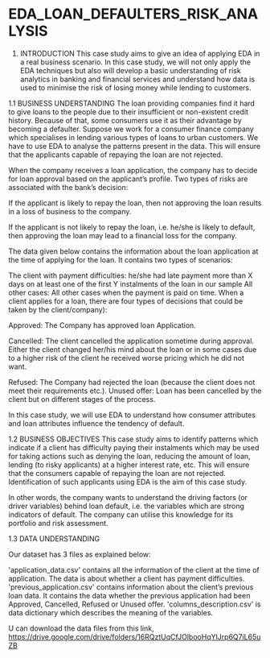 # EDA_LOAN_DEFAULTERS_RISK_ANALYSIS

1. INTRODUCTION
This case study aims to give an idea of applying EDA in a real business scenario. In this case study, we will not only apply the EDA techniques but also will develop a basic understanding of risk analytics in banking and financial services and understand how data is used to minimise the risk of losing money while lending to customers.

1.1 BUSINESS UNDERSTANDING
The loan providing companies find it hard to give loans to the people due to their insufficient or non-existent credit history. Because of that, some consumers use it as their advantage by becoming a defaulter. Suppose we work for a consumer finance company which specialises in lending various types of loans to urban customers. We have to use EDA to analyse the patterns present in the data. This will ensure that the applicants capable of repaying the loan are not rejected.

When the company receives a loan application, the company has to decide for loan approval based on the applicant’s profile. Two types of risks are associated with the bank’s decision:

If the applicant is likely to repay the loan, then not approving the loan results in a loss of business to the company.

If the applicant is not likely to repay the loan, i.e. he/she is likely to default, then approving the loan may lead to a financial loss for the company.

The data given below contains the information about the loan application at the time of applying for the loan. It contains two types of scenarios:

The client with payment difficulties: he/she had late payment more than X days on at least one of the first Y instalments of the loan in our sample
All other cases: All other cases when the payment is paid on time.
When a client applies for a loan, there are four types of decisions that could be taken by the client/company):

Approved: The Company has approved loan Application.

Cancelled: The client cancelled the application sometime during approval. Either the client changed her/his mind about the loan or in some cases due to a higher risk of the client he received worse pricing which he did not want.

Refused: The Company had rejected the loan (because the client does not meet their requirements etc.).
Unused offer: Loan has been cancelled by the client but on different stages of the process.

In this case study, we will use EDA to understand how consumer attributes and loan attributes influence the tendency of default.

1.2 BUSINESS OBJECTIVES
This case study aims to identify patterns which indicate if a client has difficulty paying their instalments which may be used for taking actions such as denying the loan, reducing the amount of loan, lending (to risky applicants) at a higher interest rate, etc. This will ensure that the consumers capable of repaying the loan are not rejected. Identification of such applicants using EDA is the aim of this case study.

In other words, the company wants to understand the driving factors (or driver variables) behind loan default, i.e. the variables which are strong indicators of default. The company can utilise this knowledge for its portfolio and risk assessment.

1.3 DATA UNDERSTANDING

Our dataset has 3 files as explained below:

'application_data.csv' contains all the information of the client at the time of application. The data is about whether a client has payment difficulties.
'previous_application.csv' contains information about the client’s previous loan data. It contains the data whether the previous application had been Approved, Cancelled, Refused or Unused offer.
'columns_description.csv' is data dictionary which describes the meaning of the variables.

U can download the data files from this link, https://drive.google.com/drive/folders/16RQztUqCfJOlbooHqYlJrp6Q7iL65uZB


